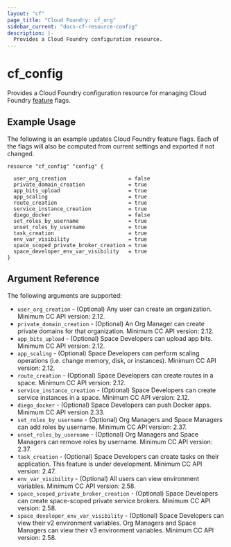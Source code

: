```yaml
---
layout: "cf"
page_title: "Cloud Foundry: cf_org"
sidebar_current: "docs-cf-resource-config"
description: |-
  Provides a Cloud Foundry configuration resource.
---
```


# cf\_config

Provides a Cloud Foundry configuration resource for managing Cloud Foundry [feature](https://docs.cloudfoundry.org/adminguide/listing-feature-flags.html) flags. 

## Example Usage

The following is an example updates Cloud Foundry feature flags. Each of the flags will also be computed from current settings and exported if not changed.

```
resource "cf_config" "config" {

  user_org_creation                    = false
  private_domain_creation              = true
  app_bits_upload                      = true
  app_scaling                          = true
  route_creation                       = true
  service_instance_creation            = true
  diego_docker                         = false
  set_roles_by_username                = true
  unset_roles_by_username              = true
  task_creation                        = true
  env_var_visibility                   = true
  space_scoped_private_broker_creation = true
  space_developer_env_var_visibility   = true
}
```

## Argument Reference

The following arguments are supported:

* `user_org_creation` - (Optional) Any user can create an organization. Minimum CC API version: 2.12.
* `private_domain_creation` - (Optional) An Org Manager can create private domains for that organization. Minimum CC API version: 2.12.
* `app_bits_upload` - (Optional) Space Developers can upload app bits. Minimum CC API version: 2.12.
* `app_scaling` - (Optional) Space Developers can perform scaling operations (i.e. change memory, disk, or instances). Minimum CC API version: 2.12.
* `route_creation` - (Optional) Space Developers can create routes in a space. Minimum CC API version: 2.12.
* `service_instance_creation` - (Optional) Space Developers can create service instances in a space. Minimum CC API version: 2.12.
* `diego_docker` - (Optional) Space Developers can push Docker apps. Minimum CC API version 2.33.
* `set_roles_by_username` - (Optional) Org Managers and Space Managers can add roles by username. Minimum CC API version: 2.37.
* `unset_roles_by_username` - (Optional) Org Managers and Space Managers can remove roles by username. Minimum CC API version: 2.37.
* `task_creation` - (Optional) Space Developers can create tasks on their application. This feature is under development. Minimum CC API version: 2.47.
* `env_var_visibility` - (Optional) All users can view environment variables. Minimum CC API version: 2.58.
* `space_scoped_private_broker_creation` - (Optional) Space Developers can create space-scoped private service brokers. Minimum CC API version: 2.58.
* `space_developer_env_var_visibility` - (Optional) Space Developers can view their v2 environment variables. Org Managers and Space Managers can view their v3 environment variables. Minimum CC API version: 2.58.